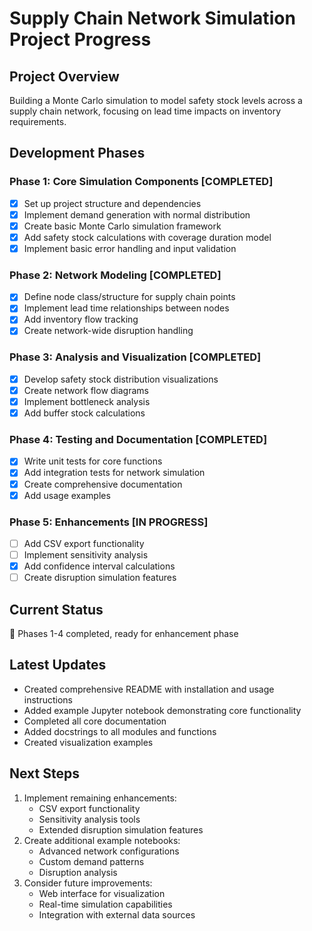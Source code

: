 # Supply Chain Network Simulation Project Progress

## Project Overview
Building a Monte Carlo simulation to model safety stock levels across a supply chain network, focusing on lead time impacts on inventory requirements.

## Development Phases

### Phase 1: Core Simulation Components [COMPLETED]
- [x] Set up project structure and dependencies
- [x] Implement demand generation with normal distribution
- [x] Create basic Monte Carlo simulation framework
- [x] Add safety stock calculations with coverage duration model
- [x] Implement basic error handling and input validation

### Phase 2: Network Modeling [COMPLETED]
- [x] Define node class/structure for supply chain points
- [x] Implement lead time relationships between nodes
- [x] Add inventory flow tracking
- [x] Create network-wide disruption handling

### Phase 3: Analysis and Visualization [COMPLETED]
- [x] Develop safety stock distribution visualizations
- [x] Create network flow diagrams
- [x] Implement bottleneck analysis
- [x] Add buffer stock calculations

### Phase 4: Testing and Documentation [COMPLETED]
- [x] Write unit tests for core functions
- [x] Add integration tests for network simulation
- [x] Create comprehensive documentation
- [x] Add usage examples

### Phase 5: Enhancements [IN PROGRESS]
- [ ] Add CSV export functionality
- [ ] Implement sensitivity analysis
- [x] Add confidence interval calculations
- [ ] Create disruption simulation features

## Current Status
🎉 Phases 1-4 completed, ready for enhancement phase

## Latest Updates
- Created comprehensive README with installation and usage instructions
- Added example Jupyter notebook demonstrating core functionality
- Completed all core documentation
- Added docstrings to all modules and functions
- Created visualization examples

## Next Steps
1. Implement remaining enhancements:
   - CSV export functionality
   - Sensitivity analysis tools
   - Extended disruption simulation features
2. Create additional example notebooks:
   - Advanced network configurations
   - Custom demand patterns
   - Disruption analysis
3. Consider future improvements:
   - Web interface for visualization
   - Real-time simulation capabilities
   - Integration with external data sources
